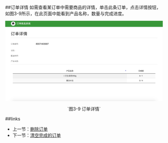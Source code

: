 ##订单详情
如需查看某订单中需要商品的详情，单击此条订单，点击详情按钮，如图3-9所示，在此页面中能看到产品名称，数量与完成进度。

<img src="images/订单详情.png" width = "" height = "" alt="拣选系统" align=center />
 <p align=center> `图3-9 订单详情` </p>
 
##links
+ 上一节：[删除订单](3.4.md)
+ 下一节：[清空完成的订单](3.6.md)
